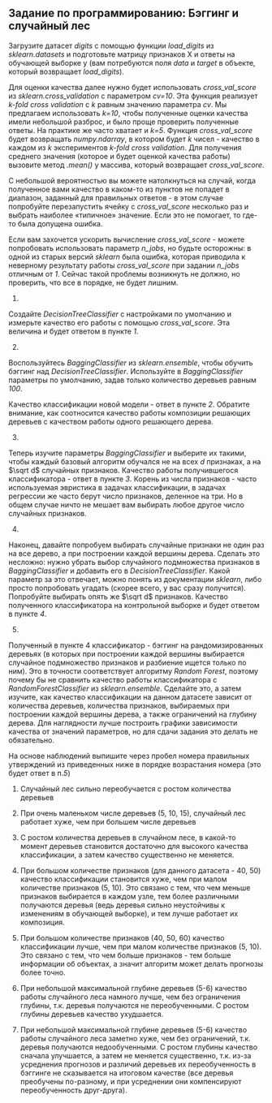 ## Задание по программированию: Бэггинг и случайный лес ##

Загрузите датасет *digits* с помощью функции *load_digits* из *sklearn.datasets* и подготовьте матрицу признаков X и ответы на обучающей выборке y (вам потребуются поля *data* и *target* в объекте, который возвращает *load_digits*).

Для оценки качества далее нужно будет использовать *cross_val_score* из *sklearn.cross_validation* с параметром *cv=10*. Эта функция реализует *k-fold cross validation* c *k* равным значению параметра *cv*. Мы предлагаем использовать *k=10*, чтобы полученные оценки качества имели небольшой разброс, и было проще проверить полученные ответы. На практике же часто хватает и *k=5*. Функция *cross_val_score* будет возвращать *numpy.ndarray*, в котором будет *k* чисел - качество в каждом из *k* экспериментов *k-fold cross validation*. Для получения среднего значения (которое и будет оценкой качества работы) вызовите метод *.mean()* у массива, который возвращает *cross_val_score*.

С небольшой вероятностью вы можете натолкнуться на случай, когда полученное вами качество в каком-то из пунктов не попадет в диапазон, заданный для правильных ответов - в этом случае попробуйте перезапустить ячейку с *cross_val_score* несколько раз и выбрать наиболее «типичное» значение. Если это не помогает, то где-то была допущена ошибка.

Если вам захочется ускорить вычисление *cross_val_score* - можете попробовать использовать параметр *n_jobs*, но будьте осторожны: в одной из старых версий *sklearn* была ошибка, которая приводила к неверному результату работы *cross_val_score* при задании *n_jobs* отличным от *1*. Сейчас такой проблемы возникнуть не должно, но проверить, что все в порядке, не будет лишним.

1.

Создайте *DecisionTreeClassifier* с настройками по умолчанию и измерьте качество его работы с помощью *cross_val_score*. Эта величина и будет ответом в пункте *1*.

2.

Воспользуйтесь *BaggingClassifier* из *sklearn.ensemble*, чтобы обучить бэггинг над *DecisionTreeClassifier*. Используйте в *BaggingClassifier* параметры по умолчанию, задав только количество деревьев равным *100*.

Качество классификации новой модели - ответ в пункте *2*. Обратите внимание, как соотносится качество работы композиции решающих деревьев с качеством работы одного решающего дерева.

3.

Теперь изучите параметры *BaggingClassifier* и выберите их такими, чтобы каждый базовый алгоритм обучался не на всех *d* признаках, а на $\sqrt d$ случайных признаков. Качество работы получившегося классификатора - ответ в пункте *3*. Корень из числа признаков - часто используемая эвристика в задачах классификации, в задачах регрессии же часто берут число признаков, деленное на три. Но в общем случае ничто не мешает вам выбирать любое другое число случайных признаков.

4.

Наконец, давайте попробуем выбирать случайные признаки не один раз на все дерево, а при построении каждой вершины дерева. Сделать это несложно: нужно убрать выбор случайного подмножества признаков в *BaggingClassifier* и добавить его в *DecisionTreeClassifier*. Какой параметр за это отвечает, можно понять из документации *sklearn*, либо просто попробовать угадать (скорее всего, у вас сразу получится). Попробуйте выбирать опять же $\sqrt d$ признаков. Качество полученного классификатора на контрольной выборке и будет ответом в пункте *4*.

5.

Полученный в пункте 4 классификатор - бэггинг на рандомизированных деревьях (в которых при построении каждой вершины выбирается случайное подмножество признаков и разбиение ищется только по ним). Это в точности соответствует алгоритму *Random Forest*, поэтому почему бы не сравнить качество работы классификатора с *RandomForestClassifier* из *sklearn.ensemble*. Сделайте это, а затем изучите, как качество классификации на данном датасете зависит от количества деревьев, количества признаков, выбираемых при построении каждой вершины дерева, а также ограничений на глубину дерева. Для наглядности лучше построить графики зависимости качества от значений параметров, но для сдачи задания это делать не обязательно.

На основе наблюдений выпишите через пробел номера правильных утверждений из приведенных ниже в порядке возрастания номера (это будет ответ в п.*5*)

1) Случайный лес сильно переобучается с ростом количества деревьев

2) При очень маленьком числе деревьев (5, 10, 15), случайный лес работает хуже, чем при большем числе деревьев

3) С ростом количества деревьев в случайном лесе, в какой-то момент деревьев становится достаточно для высокого качества классификации, а затем качество существенно не меняется.

4) При большом количестве признаков (для данного датасета - 40, 50) качество классификации становится хуже, чем при малом количестве признаков (5, 10). Это связано с тем, что чем меньше признаков выбирается в каждом узле, тем более различными получаются деревья (ведь деревья сильно неустойчивы к изменениям в обучающей выборке), и тем лучше работает их композиция.

5) При большом количестве признаков (40, 50, 60) качество классификации лучше, чем при малом количестве признаков (5, 10). Это связано с тем, что чем больше признаков - тем больше информации об объектах, а значит алгоритм может делать прогнозы более точно.

6) При небольшой максимальной глубине деревьев (5-6) качество работы случайного леса намного лучше, чем без ограничения глубины, т.к. деревья получаются не переобученными. С ростом глубины деревьев качество ухудшается.

7) При небольшой максимальной глубине деревьев (5-6) качество работы случайного леса заметно хуже, чем без ограничений, т.к. деревья получаются недообученными. С ростом глубины качество сначала улучшается, а затем не меняется существенно, т.к. из-за усреднения прогнозов и различий деревьев их переобученность в бэггинге не сказывается на итоговом качестве (все деревья преобучены по-разному, и при усреднении они компенсируют переобученность друг-друга).
